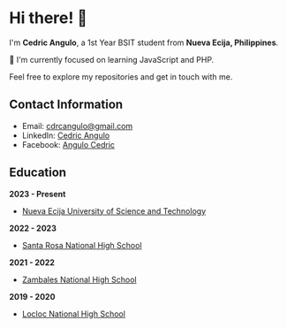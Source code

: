 # Hi there! 👋 

I'm **Cedric Angulo**, a 1st Year BSIT student from **Nueva Ecija, Philippines**.

🌱 I'm currently focused on learning JavaScript and PHP.

Feel free to explore my repositories and get in touch with me.

## Contact Information

- Email: [cdrcangulo@gmail.com](mailto:cdrcangulo@gmail.com.com)
- LinkedIn: [Cedric Angulo](https://linkedin.com/in/cedric-angulo-2632ab256)
- Facebook: [Angulo Cedric](https://www.facebook.com/bryan.18.hp)

## Education

 **2023 - Present**
- [Nueva Ecija University of Science and Technology](https://neust.edu.ph/)

 **2022 - 2023**
- [Santa Rosa National High School](https://www.facebook.com/profile.php?id=100064118198317)

 **2021 - 2022**
- [Zambales National High School](https://www.facebook.com/ZambalesNationalHighSchool)

 **2019 - 2020**
- [Locloc National High School](https://www.facebook.com/snhs.extension)

<!--
**bryan308/bryan308** is a ✨ _special_ ✨ repository because its `README.md` (this file) appears on your GitHub profile.


Here are some ideas to get you started:

- 🔭 I’m currently working on ...
- 👯 I’m looking to collaborate on ...
- 🤔 I’m looking for help with ...
- 💬 Ask me about ...
- 📫 How to reach me: ...
- 😄 Pronouns: ...
- ⚡ Fun fact: ...
-->

